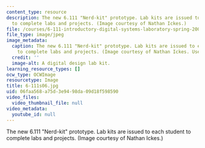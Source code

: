 ```yaml
---
content_type: resource
description: The new 6.111 "Nerd-kit" prototype. Lab kits are issued to each student
  to complete labs and projects. (Image courtesy of Nathan Ickes.)
file: /courses/6-111-introductory-digital-systems-laboratory-spring-2006/06faa568a75d3e9498da09d18f598590_6-111s06.jpg
file_type: image/jpeg
image_metadata:
  caption: The new 6.111 "Nerd-kit" prototype. Lab kits are issued to each student
    to complete labs and projects. (Image courtesy of Nathan Ickes. Used with permission.)
  credit: ''
  image-alt: A digital design lab kit.
learning_resource_types: []
ocw_type: OCWImage
resourcetype: Image
title: 6-111s06.jpg
uid: 06faa568-a75d-3e94-98da-09d18f598590
video_files:
  video_thumbnail_file: null
video_metadata:
  youtube_id: null
---
```

The new 6.111 "Nerd-kit" prototype. Lab kits are issued to each student to complete labs and projects. (Image courtesy of Nathan Ickes.)